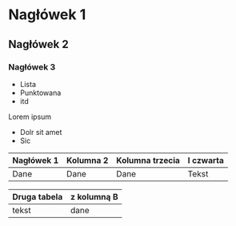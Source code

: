# Nagłówek 1
## Nagłówek 2
### Nagłówek 3
- Lista
- Punktowana
- itd


Lorem ipsum
* Dolr sit amet
* Sic


| Nagłówek 1 | Kolumna 2 | Kolumna trzecia | I czwarta |
| --- | --- | --- | ---|
| Dane | Dane | Dane | Tekst |


| Druga tabela | z kolumną B |
| --- | --- |
| tekst | dane |


